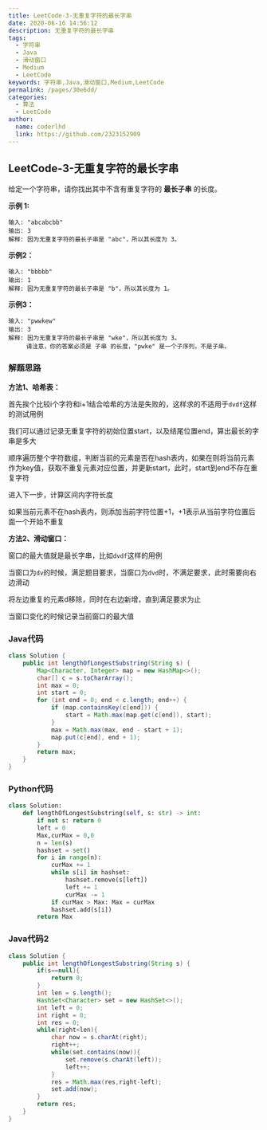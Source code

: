 ```yaml
---
title: LeetCode-3-无重复字符的最长字串
date: 2020-06-16 14:56:12
description: 无重复字符的最长字串
tags: 
  - 字符串
  - Java
  - 滑动窗口
  - Medium
  - LeetCode
keywords: 字符串,Java,滑动窗口,Medium,LeetCode
permalink: /pages/30e6dd/
categories: 
  - 算法
  - LeetCode
author: 
  name: coderlhd
  link: https://github.com/2323152909
---
```


## LeetCode-3-无重复字符的最长字串

给定一个字符串，请你找出其中不含有重复字符的 **最长子串** 的长度。

 <!--more-->

**示例 1:**

```
输入: "abcabcbb"
输出: 3 
解释: 因为无重复字符的最长子串是 "abc"，所以其长度为 3。
```

**示例2：**

```
输入: "bbbbb"
输出: 1
解释: 因为无重复字符的最长子串是 "b"，所以其长度为 1。
```

**示例3：**

```
输入: "pwwkew"
输出: 3
解释: 因为无重复字符的最长子串是 "wke"，所以其长度为 3。
     请注意，你的答案必须是 子串 的长度，"pwke" 是一个子序列，不是子串。
```

### 解题思路

**方法1、哈希表：**

首先挨个比较i个字符和i+1结合哈希的方法是失败的，这样求的不适用于`dvdf`这样的测试用例

我们可以通过记录无重复字符的初始位置start，以及结尾位置end，算出最长的字串是多大

顺序遍历整个字符数组，判断当前的元素是否在hash表内，如果在则将当前元素作为key值，获取不重复元素对应位置，并更新start，此时，start到end不存在重复字符

进入下一步，计算区间内字符长度

如果当前元素不在hash表内，则添加当前字符位置+1，+1表示从当前字符位置后面一个开始不重复

**方法2、滑动窗口：**

窗口的最大值就是最长字串，比如`dvdf`这样的用例

当窗口为`dv`的时候，满足题目要求，当窗口为`dvd`时，不满足要求，此时需要向右边滑动

将左边重复的元素d移除，同时在右边新增，直到满足要求为止

当窗口变化的时候记录当前窗口的最大值

### Java代码

```java
class Solution {
    public int lengthOfLongestSubstring(String s) {
        Map<Character, Integer> map = new HashMap<>();
        char[] c = s.toCharArray();
        int max = 0;
        int start = 0;
        for (int end = 0; end < c.length; end++) {
            if (map.containsKey(c[end])) {
                start = Math.max(map.get(c[end]), start);
            }
            max = Math.max(max, end - start + 1);
            map.put(c[end], end + 1);
        }
        return max;
    }
}
```

### Python代码

```python
class Solution:
    def lengthOfLongestSubstring(self, s: str) -> int:
        if not s: return 0
        left = 0
        Max,curMax = 0,0
        n = len(s)
        hashset = set()
        for i in range(n):
            curMax += 1
            while s[i] in hashset:
                hashset.remove(s[left])
                left += 1
                curMax -= 1
            if curMax > Max: Max = curMax
            hashset.add(s[i])
        return Max
```

### Java代码2

```java
class Solution {
    public int lengthOfLongestSubstring(String s) {
        if(s==null){
            return 0;
        }
        int len = s.length();
        HashSet<Character> set = new HashSet<>();
        int left = 0;
        int right = 0;
        int res = 0;
        while(right<len){
            char now = s.charAt(right);
            right++;
            while(set.contains(now)){
                set.remove(s.charAt(left));
                left++;
            }
            res = Math.max(res,right-left);
            set.add(now);
        }
        return res;
    }
}
```

